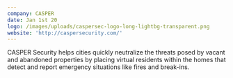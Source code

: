 ```yaml
---
company: CASPER
date: Jan 1st 20
logo: /images/uploads/caspersec-logo-long-lightbg-transparent.png
website: 'http://caspersecurity.com/'
---
```

CASPER Security helps cities quickly neutralize the threats posed by vacant and abandoned properties by placing virtual residents within the homes that detect and report emergency situations like fires and break-ins.